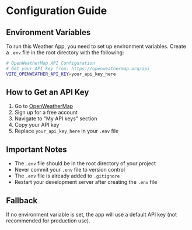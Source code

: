 # Configuration Guide

## Environment Variables

To run this Weather App, you need to set up environment variables. Create a `.env` file in the root directory with the following:

```bash
# OpenWeatherMap API Configuration
# Get your API key from: https://openweathermap.org/api
VITE_OPENWEATHER_API_KEY=your_api_key_here
```

## How to Get an API Key

1. Go to [OpenWeatherMap](https://openweathermap.org/api)
2. Sign up for a free account
3. Navigate to "My API keys" section
4. Copy your API key
5. Replace `your_api_key_here` in your `.env` file

## Important Notes

- The `.env` file should be in the root directory of your project
- Never commit your `.env` file to version control
- The `.env` file is already added to `.gitignore`
- Restart your development server after creating the `.env` file

## Fallback

If no environment variable is set, the app will use a default API key (not recommended for production use).
